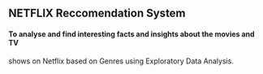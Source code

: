 ## NETFLIX Reccomendation System
#### To analyse and find interesting facts and insights about the movies and TV 
shows on Netflix based on Genres using Exploratory Data Analysis.
